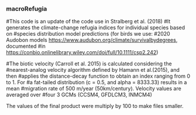 ### macroRefugia
#This code is an update of the code use in Stralberg et al. (2018)
#It generates the climate-change refugia indices for individual species based on 
#species distribution model predictions (for birds we use:
#2020 Audobon models https://www.audubon.org/climate/survivalbydegrees, documented
#in https://conbio.onlinelibrary.wiley.com/doi/full/10.1111/csp2.242)

#The biotic velocity (Carroll et al. 2015) is calculated considering the 
#nearest-analog velocity algorithm defined by Hamann et al.(2015), and then 
#applies the distance-decay function to obtain an index ranging from 0 to 1. For
#a fat-tailed distribution (c = 0.5, and alpha = 8333.33) results in a mean 
#migration rate of 500 m/year (50km/century). Velocity values are averaged over 
#four 3 GCMs (CCSM4, GFDLCM3, INMCM4)

The  values of the final product were multiply by 100 to make files smaller.